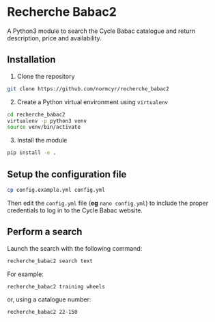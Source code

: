 # Recherche Babac2

A Python3 module to search the Cycle Babac catalogue and return description, price and availability.

## Installation

1. Clone the repository

```bash
git clone https://github.com/normcyr/recherche_babac2
```

2. Create a Python virtual environment using `virtualenv`

```bash
cd recherche_babac2
virtualenv -p python3 venv
source venv/bin/activate
```

3. Install the module

```bash
pip install -e .
```

## Setup the configuration file

```bash
cp config.example.yml config.yml
```

Then edit the `config.yml` file (**eg** `nano config.yml`) to include the proper credentials to log in to the Cycle Babac website.

## Perform a search

Launch the search with the following command:

```bash
recherche_babac2 search text
```

For example:

```bash
recherche_babac2 training wheels
```

or, using a catalogue number:

```bash
recherche_babac2 22-150
```
